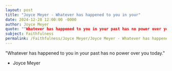 ```yaml
---
layout: post
title: "Joyce Meyer - Whatever has happened to you in your"
date: 2024-12-28 12:00:00 -0000
author: Joyce Meyer
quote: ""Whatever has happened to you in your past has no power over you today.""
subject: Faithfulness
permalink: /Faithfulness/Joyce Meyer/Joyce Meyer - Whatever has happened to you in your
---
```


"Whatever has happened to you in your past has no power over you today."

- Joyce Meyer
